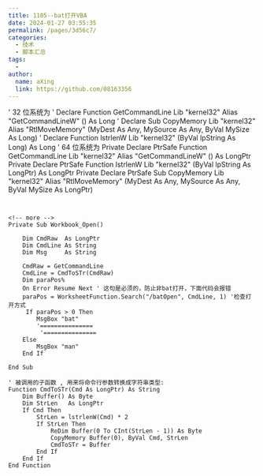 ```yaml
---
title: 1105--bat打开VBA
date: 2024-01-27 03:55:35
permalink: /pages/3d56c7/
categories:
  - 技术
  - 脚本汇总
tags:
  - 
author: 
  name: aXing
  link: https://github.com/08163356
---
```





' 32 位系统为
' Declare  Function GetCommandLine Lib "kernel32" Alias "GetCommandLineW" () As Long
' Declare  Sub CopyMemory Lib "kernel32" Alias "RtlMoveMemory" (MyDest As Any, MySource As Any, ByVal MySize As Long)
' Declare  Function lstrlenW Lib "kernel32" (ByVal lpString As Long) As Long
' 64 位系统为
Private Declare PtrSafe Function GetCommandLine Lib "kernel32" Alias "GetCommandLineW" () As LongPtr
Private Declare PtrSafe Function lstrlenW Lib "kernel32" (ByVal lpString As LongPtr) As LongPtr
Private Declare PtrSafe Sub CopyMemory Lib "kernel32" Alias "RtlMoveMemory" (MyDest As Any, MySource As Any, ByVal MySize As LongPtr)

```

 
<!-- more -->
Private Sub Workbook_Open()
    
    Dim CmdRaw  As LongPtr
    Dim CmdLine As String
    Dim Msg     As String
 
    CmdRaw = GetCommandLine
    CmdLine = CmdToSTr(CmdRaw)
    Dim paraPos%
    On Error Resume Next ' 这句是必须的，防止非bat打开，下面代码会报错
    paraPos = WorksheetFunction.Search("/batOpen", CmdLine, 1) '检查打开方式
     If paraPos > 0 Then
        MsgBox "bat"
        '===============
         '===============
    Else
        MsgBox "man"
    End If
    
End Sub
 
' 被调用的子函数 , 用来将命令行参数转换成字符串类型:
Function CmdToSTr(Cmd As LongPtr) As String
    Dim Buffer() As Byte
    Dim StrLen   As LongPtr
    If Cmd Then
        StrLen = lstrlenW(Cmd) * 2
        If StrLen Then
            ReDim Buffer(0 To CInt(StrLen - 1)) As Byte
            CopyMemory Buffer(0), ByVal Cmd, StrLen
            CmdToSTr = Buffer
        End If
    End If
End Function
```

